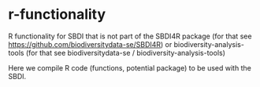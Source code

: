 # r-functionality
R functionality for SBDI that is not part of the SBDI4R package (for that see  https://github.com/biodiversitydata-se/SBDI4R) or biodiversity-analysis-tools (for that see  biodiversitydata-se /
biodiversity-analysis-tools)

Here we compile R code (functions, potential package) to be used with the SBDI.
